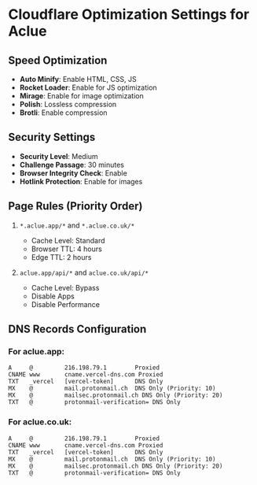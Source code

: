 # Cloudflare Optimization Settings for Aclue

## Speed Optimization
- **Auto Minify**: Enable HTML, CSS, JS
- **Rocket Loader**: Enable for JS optimization
- **Mirage**: Enable for image optimization
- **Polish**: Lossless compression
- **Brotli**: Enable compression

## Security Settings
- **Security Level**: Medium
- **Challenge Passage**: 30 minutes
- **Browser Integrity Check**: Enable
- **Hotlink Protection**: Enable for images

## Page Rules (Priority Order)
1. `*.aclue.app/*` and `*.aclue.co.uk/*`
   - Cache Level: Standard
   - Browser TTL: 4 hours
   - Edge TTL: 2 hours

2. `aclue.app/api/*` and `aclue.co.uk/api/*`
   - Cache Level: Bypass
   - Disable Apps
   - Disable Performance

## DNS Records Configuration

### For aclue.app:
```
A     @         216.198.79.1        Proxied
CNAME www       cname.vercel-dns.com Proxied
TXT   _vercel   [vercel-token]      DNS Only
MX    @         mail.protonmail.ch  DNS Only (Priority: 10)
MX    @         mailsec.protonmail.ch DNS Only (Priority: 20)
TXT   @         protonmail-verification= DNS Only
```

### For aclue.co.uk:
```
A     @         216.198.79.1        Proxied
CNAME www       cname.vercel-dns.com Proxied
TXT   _vercel   [vercel-token]      DNS Only
MX    @         mail.protonmail.ch  DNS Only (Priority: 10)
MX    @         mailsec.protonmail.ch DNS Only (Priority: 20)
TXT   @         protonmail-verification= DNS Only
```